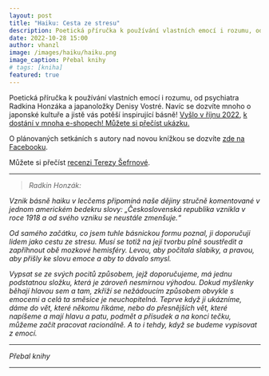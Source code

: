 ```yaml
---
layout: post
title: "Haiku: Cesta ze stresu"
description: Poetická příručka k používání vlastních emocí i rozumu, od psychiatra Radkina Honzáka a japanoložky Denisy Vostré. Navíc se dozvíte mnoho o japonské kultuře a jistě vás potěší inspirující básně!
date: 2022-10-28 15:00
author: vhanzl
image: /images/haiku/haiku.png
image_caption: Přebal knihy
# tags: [kniha]
featured: true
---
```


Poetická příručka k používání vlastních emocí i rozumu, od psychiatra Radkina Honzáka a japanoložky Denisy Vostré. Navíc se dozvíte mnoho o japonské kultuře a jistě vás potěší inspirující básně! [Vyšlo v říjnu 2022](https://www.knizniklub.cz/knihy/598299-haiku-cesta-ze-stresu.html?show), [k dostání v mnoha e-shopech! Můžete si přečíst ukázku.](https://www.knizniklub.cz/knihy/598299-haiku-cesta-ze-stresu.html?show)

O plánovaných setkáních s autory nad novou knížkou se dozvíte [zde na Facebooku](https://www.facebook.com/haikunastres).

Můžete si přečíst [recenzi Terezy Šefrnové](https://blog.aktualne.cz/blogy/tereza-sefrnova.php?itemid=43631&fbclid=IwAR2puCSgnKeepoh3rzzVGlzuIR-lQneAAW5MBT4AO4ZfhGwOpNQ6ngj6EDg).

---

> <cite>Radkin Honzák:</cite>

_Vznik básně haiku v lecčems připomíná naše dějiny stručně komentované v jednom americkém bedekru slovy: „Československá republika vznikla v roce 1918 a od svého vzniku se neustále zmenšuje.“_

_Od samého začátku, co jsem tuhle básnickou formu poznal, ji doporučuji lidem jako cestu ze stresu. Musí se totiž na její tvorbu plně soustředit a zapříhnout obě mozkové hemisféry. Levou, aby počítala slabiky, a pravou, aby přišly ke slovu emoce a aby to dávalo smysl._

_Vypsat se ze svých pocitů způsobem, jejž doporučujeme, má jednu podstatnou složku, která je zároveň nesmírnou výhodou. Dokud myšlenky běhají hlavou sem a tam, zkříží se nežádoucím způsobem obvykle s emocemi a celá ta směsice je neuchopitelná. Teprve když ji ukázníme, dáme do vět, které někomu říkáme, nebo do přesnějších vět, které napíšeme a mají hlavu a patu, podmět a přísudek a na konci tečku, můžeme začít pracovat racionálně. A to i tehdy, když se budeme vypisovat z emocí._

---

<div class="gallery-box">
  <div class="gallery">
    <img src="{{site.baseurl}}/images/haiku/haiku.png" loading="lazy" alt="">
  </div>
  <em>Přebal knihy</em>
</div>

---
